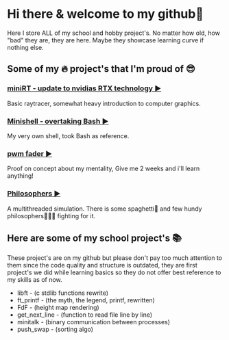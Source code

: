 # Hi there & welcome to my github👋
Here I store ALL of my school and hobby project's. No matter how old, how "bad" they are, they are here. Maybe they showcase learning curve if nothing else.

## Some of my 🔥 project's that I'm proud of 😎

### [miniRT - update to nvidias RTX technology ▶️](https://github.com/joonasmykkanen/minirt)
Basic raytracer, somewhat heavy introduction to computer graphics.

### [Minishell - overtaking Bash ▶️](https://github.com/joonasmykkanen/minishell)
My very own shell, took Bash as reference.

### [pwm fader ▶️](https://github.com/joonasmykkanen/pwm_fader)
Proof on concept about my mentality, Give me 2 weeks and i'll learn anything!    

### [Philosophers ▶️](https://github.com/joonasmykkanen/philosophers)
A multithreaded simulation. There is some spaghetti🍝 and few hundy philosophers🧙🏼‍♂️ fighting for it.

## Here are some of my school project's 📚
These project's are on my github but please don't pay too much attention to them
since the code quality and structure is outdated, they are first project's we did
while learning basics so they do not offer best reference to my skills as of now.
- libft - (c stdlib functions rewrite)
- ft_printf - (the myth, the legend, printf, rewritten)
- FdF - (height map rendering)
- get_next_line - (function to read file line by line)
- minitalk - (binary communication between processes)
- push_swap - (sorting algo)
